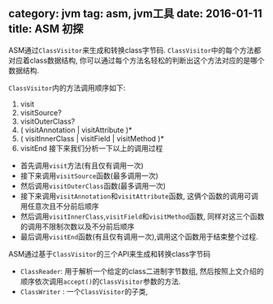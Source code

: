 category: jvm
tag: asm, jvm工具
date: 2016-01-11
title: ASM 初探
---
ASM通过`ClassVisitor`来生成和转换class字节码. `ClassVisitor`中的每个方法都对应着class数据结构, 你可以通过每个方法名轻松的判断出这个方法对应的是哪个数据结构. 

`ClassVisitor`内的方法调用顺序如下:
1. visit 
2. visitSource? 
3. visitOuterClass? 
4. ( visitAnnotation | visitAttribute )*
5. ( visitInnerClass | visitField | visitMethod )*
6. visitEnd
接下来我们分析一下以上的调用过程
* 首先调用`visit`方法(有且仅有调用一次)
* 接下来调用`visitSource`函数(最多调用一次)
* 然后调用`visitOuterClass`函数(最多调用一次)
* 接下来调用`visitAnnotation`和`visitAttribute`函数, 这俩个函数的调用可调用任意次且不分前后顺序
* 然后调用`visitInnerClass`,`visitField`和`visitMethod`函数, 同样对这三个函数的调用不限制次数以及不分前后顺序
* 最后调用`visitEnd`函数(有且仅有调用一次),调用这个函数用于结束整个过程.


ASM通过基于`ClassVisitor`的三个API来生成和转换class字节码
* `ClassReader`: 用于解析一个给定的class二进制字节数组, 然后按照上文介绍的顺序依次调用`accept()`的`ClassVisitor`参数的方法.
* `ClassWriter` : 一个`ClassVisitor`的子类, 

